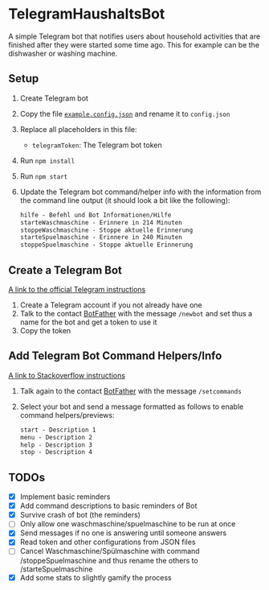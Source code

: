 # TelegramHaushaltsBot

A simple Telegram bot that notifies users about household activities that are finished after they were started some time ago.
This for example can be the dishwasher or washing machine.

## Setup

1. Create Telegram bot
2. Copy the file [`example.config.json`](example.config.json) and rename it to `config.json`
3. Replace all placeholders in this file:
   - `telegramToken`: The Telegram bot token
4. Run `npm install`
5. Run `npm start`
6. Update the Telegram bot command/helper info with the information from the command line output (it should look a bit like the following):

   ```txt
   hilfe - Befehl und Bot Informationen/Hilfe
   starteWaschmaschine - Erinnere in 214 Minuten
   stoppeWaschmaschine - Stoppe aktuelle Erinnerung
   starteSpuelmaschine - Erinnere in 240 Minuten
   stoppeSpuelmaschine - Stoppe aktuelle Erinnerung
   ```

## Create a Telegram Bot

[A link to the official Telegram instructions](https://core.telegram.org/bots#3-how-do-i-create-a-bot)

1. Create a Telegram account if you not already have one
2. Talk to the contact [BotFather](https://t.me/botfather) with the message `/newbot` and set thus a name for the bot and get a token to use it
3. Copy the token

## Add Telegram Bot Command Helpers/Info

[A link to Stackoverflow instructions](https://stackoverflow.com/questions/34457568/how-to-show-options-in-telegram-bot/34458436#34458436)

1. Talk again to the contact [BotFather](https://t.me/botfather) with the message `/setcommands`
2. Select your bot and send a message formatted as follows to enable command helpers/previews:

   ```txt
   start - Description 1
   menu - Description 2
   help - Description 3
   stop - Description 4
   ```

## TODOs

- [x] Implement basic reminders
- [x] Add command descriptions to basic reminders of Bot
- [x] Survive crash of bot (the reminders)
- [ ] Only allow one waschmaschine/spuelmaschine to be run at once
- [x] Send messages if no one is answering until someone answers
- [x] Read token and other configurations from JSON files
- [ ] Cancel Waschmaschine/Spülmaschine with command /stoppeSpuelmaschine and thus rename the others to /starteSpuelmaschine
- [x] Add some stats to slightly gamify the process

